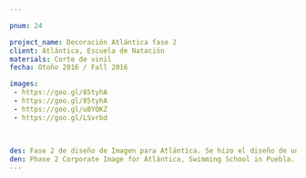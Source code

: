 ```yaml
---

pnum: 24

project_name: Decoración Atlántica fase 2
client: Atlántica, Escuela de Natación
materials: Corte de vinil
fecha: Otoño 2016 / Fall 2016

images:
 - https://goo.gl/85tyhA
 - https://goo.gl/85tyhA
 - https://goo.gl/u8YQKZ
 - https://goo.gl/LSvrbd
 
 

des: Fase 2 de diseño de Imagen para Atlántica. Se hizo el diseño de una cenefa para las ventanas de la recepción y el área de cafetería. Así mismo, se diseño un mural para el interior de la alberca, el cual se corto en vinil y se instaló. El diseño es el resultado de la abstracción de las olas del mar. Se crearon siluetas de nadadores en distintas posiciones, nado de crawl; mariposa; clavado de banco. 
den: Phase 2 Corporate Image for Atlántica, Swimming School in Puebla. The design of this phase was making an edging for the crystals in the reception and in the cafeteria. For the pool area, I made a mural design and used vinyl cut for the production. The mural is the abstraction of the sea waves. I also made some swimmers' silhouttes: crawl swim, butterfly swim, and two bench divers.
---
```

